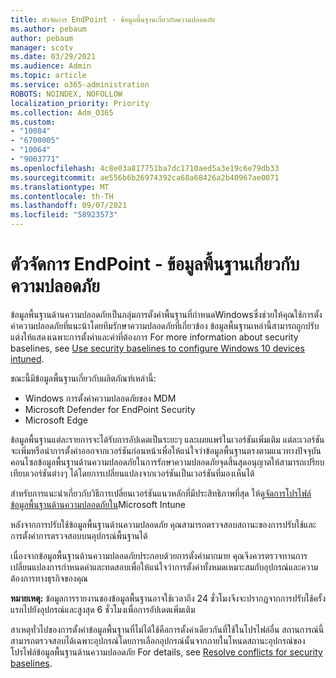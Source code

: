 ```yaml
---
title: ตัวจัดการ EndPoint - ข้อมูลพื้นฐานเกี่ยวกับความปลอดภัย
ms.author: pebaum
author: pebaum
manager: scotv
ms.date: 03/29/2021
ms.audience: Admin
ms.topic: article
ms.service: o365-administration
ROBOTS: NOINDEX, NOFOLLOW
localization_priority: Priority
ms.collection: Adm_O365
ms.custom:
- "10084"
- "6700005"
- "10064"
- "9003771"
ms.openlocfilehash: 4c8e03a817751ba7dc1710aed5a3e19c6e79db33
ms.sourcegitcommit: ae556b6b26974392ca68a68426a2b40967ae0071
ms.translationtype: MT
ms.contentlocale: th-TH
ms.lasthandoff: 09/07/2021
ms.locfileid: "58923573"
---
```

# <a name="endpoint-manager---security-baselines"></a>ตัวจัดการ EndPoint - ข้อมูลพื้นฐานเกี่ยวกับความปลอดภัย

ข้อมูลพื้นฐานด้านความปลอดภัยเป็นกลุ่มการตั้งค่าพื้นฐานที่กําหนดWindowsซึ่งช่วยให้คุณใช้การตั้งค่าความปลอดภัยที่แนะน้าโดยทีมรักษาความปลอดภัยที่เกี่ยวข้อง ข้อมูลพื้นฐานเหล่านี้สามารถถูกปรับแต่งให้แสดงเฉพาะการตั้งค่าและค่าที่ต้องการ For more information about security baselines, see [Use security baselines to configure Windows 10 devices intuned](https://docs.microsoft.com/mem/intune/protect/security-baselines).

ขณะนี้มีข้อมูลพื้นฐานเกี่ยวกับผลิตภัณฑ์เหล่านี้:

- Windows การตั้งค่าความปลอดภัยของ MDM
- Microsoft Defender for EndPoint Security
- Microsoft Edge

ข้อมูลพื้นฐานแต่ละรายการจะได้รับการอัปเดตเป็นระยะๆ และเผยแพร่ในเวอร์ชันเพิ่มเติม แต่ละเวอร์ชันจะเพิ่มหรือนําการตั้งค่าออกจากเวอร์ชันก่อนหน้าเพื่อให้แน่ใจว่าข้อมูลพื้นฐานตรงตามแนวทางปัจจุบัน คอนโซลข้อมูลพื้นฐานด้านความปลอดภัยในการรักษาความปลอดภัยจุดสิ้นสุดอนุญาตให้สามารถเปรียบเทียบเวอร์ชันต่างๆ ได้โดยการเปลี่ยนแปลงจากเวอร์ชันเป็นเวอร์ชันที่มองเห็นได้

สําหรับการแนะนําเกี่ยวกับวิธีการเปลี่ยนเวอร์ชันแนวหลักที่มีประสิทธิภาพที่สุด ให้ดู[จัดการโปรไฟล์ข้อมูลพื้นฐานด้านความปลอดภัยใน](https://docs.microsoft.com/mem/intune/protect/security-baselines-configure)Microsoft Intune

หลังจากการปรับใช้ข้อมูลพื้นฐานด้านความปลอดภัย คุณสามารถตรวจสอบสถานะของการปรับใช้และการตั้งค่าการตรวจสอบบนอุปกรณ์พื้นฐานได้

เนื่องจากข้อมูลพื้นฐานด้านความปลอดภัยประกอบด้วยการตั้งค่ามากมาย คุณจึงควรตรวจทานการเปลี่ยนแปลงการกําหนดค่าและทดสอบเพื่อให้แน่ใจว่าการตั้งค่าทั้งหมดเหมาะสมกับอุปกรณ์และความต้องการทางธุรกิจของคุณ

**หมายเหตุ:** ข้อมูลการรายงานของข้อมูลพื้นฐานอาจใช้เวลาถึง 24 ชั่วโมงจึงจะปรากฏจากการปรับใช้ครั้งแรกไปยังอุปกรณ์และสูงสุด 6 ชั่วโมงเพื่อการอัปเดตเพิ่มเติม 

สาเหตุทั่วไปของการตั้งค่าข้อมูลพื้นฐานที่ไม่ได้ใช้คือการตั้งค่าเดียวกันที่ใช้ในโปรไฟล์อื่น สถานการณ์นี้สามารถตรวจสอบได้เฉพาะอุปกรณ์โดยการเลือกอุปกรณ์นั้นจากภายในโหนดสถานะอุปกรณ์ของโปรไฟล์ข้อมูลพื้นฐานด้านความปลอดภัย For details, see [Resolve conflicts for security baselines](https://docs.microsoft.com/mem/intune/protect/security-baselines-monitor#resolve-conflicts-for-security-baselines).